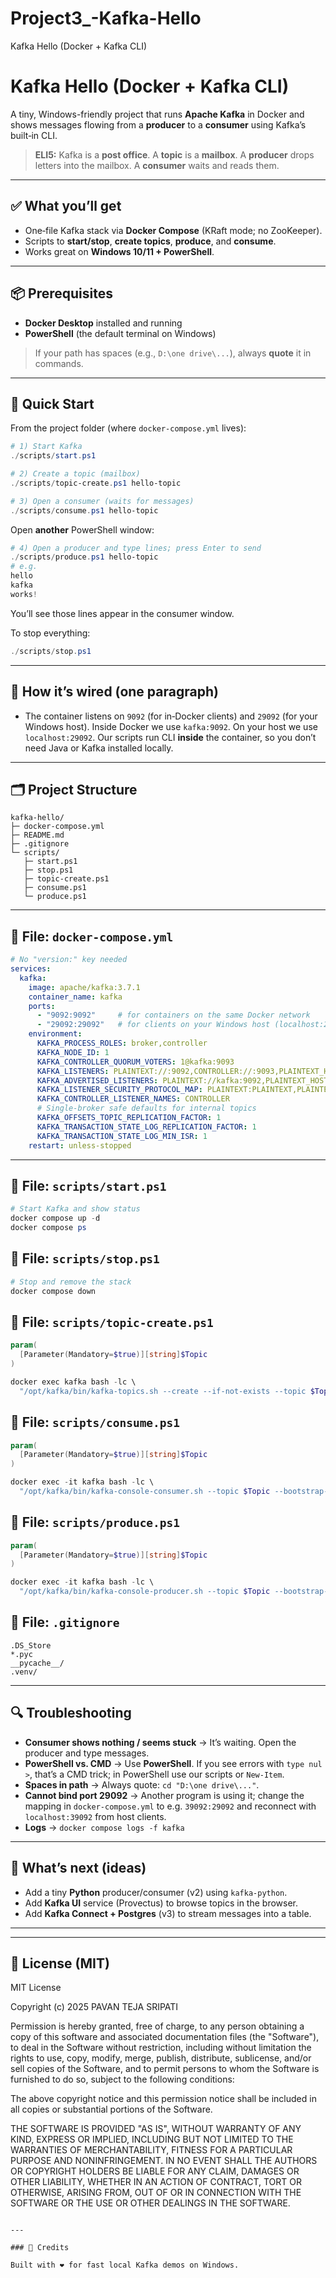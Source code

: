 # Project3_-Kafka-Hello
Kafka Hello (Docker + Kafka CLI)
# Kafka Hello (Docker + Kafka CLI)

A tiny, Windows-friendly project that runs **Apache Kafka** in Docker and shows messages flowing from a **producer** to a **consumer** using Kafka’s built‑in CLI.

> **ELI5:** Kafka is a **post office**. A **topic** is a **mailbox**. A **producer** drops letters into the mailbox. A **consumer** waits and reads them.

---

## ✅ What you’ll get

* One‑file Kafka stack via **Docker Compose** (KRaft mode; no ZooKeeper).
* Scripts to **start/stop**, **create topics**, **produce**, and **consume**.
* Works great on **Windows 10/11 + PowerShell**.

---

## 📦 Prerequisites

* **Docker Desktop** installed and running
* **PowerShell** (the default terminal on Windows)

> If your path has spaces (e.g., `D:\one drive\...`), always **quote** it in commands.

---

## 🚀 Quick Start

From the project folder (where `docker-compose.yml` lives):

```powershell
# 1) Start Kafka
./scripts/start.ps1

# 2) Create a topic (mailbox)
./scripts/topic-create.ps1 hello-topic

# 3) Open a consumer (waits for messages)
./scripts/consume.ps1 hello-topic
```

Open **another** PowerShell window:

```powershell
# 4) Open a producer and type lines; press Enter to send
./scripts/produce.ps1 hello-topic
# e.g.
hello
kafka
works!
```

You’ll see those lines appear in the consumer window.

To stop everything:

```powershell
./scripts/stop.ps1
```

---

## 🧠 How it’s wired (one paragraph)

* The container listens on `9092` (for in‑Docker clients) and `29092` (for your Windows host). Inside Docker we use `kafka:9092`. On your host we use `localhost:29092`. Our scripts run CLI **inside** the container, so you don’t need Java or Kafka installed locally.

---

## 🗂️ Project Structure

```
kafka-hello/
├─ docker-compose.yml
├─ README.md
├─ .gitignore
└─ scripts/
   ├─ start.ps1
   ├─ stop.ps1
   ├─ topic-create.ps1
   ├─ consume.ps1
   └─ produce.ps1
```

---

## 🧾 File: `docker-compose.yml`

```yaml
# No "version:" key needed
services:
  kafka:
    image: apache/kafka:3.7.1
    container_name: kafka
    ports:
      - "9092:9092"     # for containers on the same Docker network
      - "29092:29092"   # for clients on your Windows host (localhost:29092)
    environment:
      KAFKA_PROCESS_ROLES: broker,controller
      KAFKA_NODE_ID: 1
      KAFKA_CONTROLLER_QUORUM_VOTERS: 1@kafka:9093
      KAFKA_LISTENERS: PLAINTEXT://:9092,CONTROLLER://:9093,PLAINTEXT_HOST://:29092
      KAFKA_ADVERTISED_LISTENERS: PLAINTEXT://kafka:9092,PLAINTEXT_HOST://localhost:29092
      KAFKA_LISTENER_SECURITY_PROTOCOL_MAP: PLAINTEXT:PLAINTEXT,PLAINTEXT_HOST:PLAINTEXT,CONTROLLER:PLAINTEXT
      KAFKA_CONTROLLER_LISTENER_NAMES: CONTROLLER
      # Single-broker safe defaults for internal topics
      KAFKA_OFFSETS_TOPIC_REPLICATION_FACTOR: 1
      KAFKA_TRANSACTION_STATE_LOG_REPLICATION_FACTOR: 1
      KAFKA_TRANSACTION_STATE_LOG_MIN_ISR: 1
    restart: unless-stopped
```

---

## 🧾 File: `scripts/start.ps1`

```powershell
# Start Kafka and show status
docker compose up -d
docker compose ps
```

## 🧾 File: `scripts/stop.ps1`

```powershell
# Stop and remove the stack
docker compose down
```

## 🧾 File: `scripts/topic-create.ps1`

```powershell
param(
  [Parameter(Mandatory=$true)][string]$Topic
)

docker exec kafka bash -lc \
  "/opt/kafka/bin/kafka-topics.sh --create --if-not-exists --topic $Topic --bootstrap-server localhost:9092 --partitions 1 --replication-factor 1"
```

## 🧾 File: `scripts/consume.ps1`

```powershell
param(
  [Parameter(Mandatory=$true)][string]$Topic
)

docker exec -it kafka bash -lc \
  "/opt/kafka/bin/kafka-console-consumer.sh --topic $Topic --bootstrap-server localhost:9092 --from-beginning"
```

## 🧾 File: `scripts/produce.ps1`

```powershell
param(
  [Parameter(Mandatory=$true)][string]$Topic
)

docker exec -it kafka bash -lc \
  "/opt/kafka/bin/kafka-console-producer.sh --topic $Topic --bootstrap-server localhost:9092"
```

## 🧾 File: `.gitignore`

```gitignore
.DS_Store
*.pyc
__pycache__/
.venv/
```

---

## 🔍 Troubleshooting

* **Consumer shows nothing / seems stuck** → It’s waiting. Open the producer and type messages.
* **PowerShell vs. CMD** → Use **PowerShell**. If you see errors with `type nul >`, that’s a CMD trick; in PowerShell use our scripts or `New-Item`.
* **Spaces in path** → Always quote: `cd "D:\one drive\..."`.
* **Cannot bind port 29092** → Another program is using it; change the mapping in `docker-compose.yml` to e.g. `39092:29092` and reconnect with `localhost:39092` from host clients.
* **Logs** → `docker compose logs -f kafka`

---

## 🧭 What’s next (ideas)

* Add a tiny **Python** producer/consumer (v2) using `kafka-python`.
* Add **Kafka UI** service (Provectus) to browse topics in the browser.
* Add **Kafka Connect + Postgres** (v3) to stream messages into a table.

---

---

## 📜 License (MIT)
MIT License

Copyright (c) 2025 PAVAN TEJA SRIPATI

Permission is hereby granted, free of charge, to any person obtaining a copy
of this software and associated documentation files (the "Software"), to deal
in the Software without restriction, including without limitation the rights
to use, copy, modify, merge, publish, distribute, sublicense, and/or sell
copies of the Software, and to permit persons to whom the Software is
furnished to do so, subject to the following conditions:

The above copyright notice and this permission notice shall be included in all
copies or substantial portions of the Software.

THE SOFTWARE IS PROVIDED "AS IS", WITHOUT WARRANTY OF ANY KIND, EXPRESS OR
IMPLIED, INCLUDING BUT NOT LIMITED TO THE WARRANTIES OF MERCHANTABILITY,
FITNESS FOR A PARTICULAR PURPOSE AND NONINFRINGEMENT. IN NO EVENT SHALL THE
AUTHORS OR COPYRIGHT HOLDERS BE LIABLE FOR ANY CLAIM, DAMAGES OR OTHER
LIABILITY, WHETHER IN AN ACTION OF CONTRACT, TORT OR OTHERWISE, ARISING FROM,
OUT OF OR IN CONNECTION WITH THE SOFTWARE OR THE USE OR OTHER DEALINGS IN THE
SOFTWARE.
```

---

### 🙌 Credits

Built with ❤️ for fast local Kafka demos on Windows.
